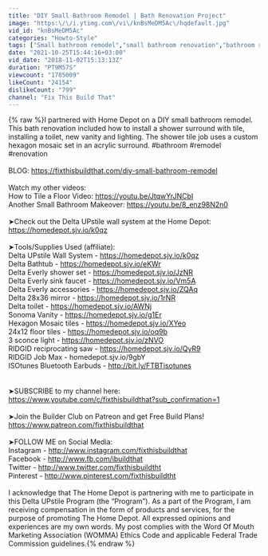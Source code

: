 ```yaml
---
title: "DIY Small Bathroom Remodel | Bath Renovation Project"
image: "https:\/\/i.ytimg.com\/vi\/knBsMeDM5Ac\/hqdefault.jpg"
vid_id: "knBsMeDM5Ac"
categories: "Howto-Style"
tags: ["Small bathroom remodel","small bathroom renovation","bathroom remodel"]
date: "2021-10-25T15:44:16+03:00"
vid_date: "2018-11-02T15:13:13Z"
duration: "PT9M57S"
viewcount: "1785009"
likeCount: "24154"
dislikeCount: "799"
channel: "Fix This Build That"
---
```

{% raw %}I partnered with Home Depot on a DIY small bathroom remodel.  This bath renovation included how to install a shower surround with tile, installing a toilet, new vanity and lighting.  The shower tile job uses a custom hexagon mosaic set in an acrylic surround. #bathroom #remodel #renovation<br /><br />BLOG: <a rel="nofollow" target="blank" href="https://fixthisbuildthat.com/diy-small-bathroom-remodel">https://fixthisbuildthat.com/diy-small-bathroom-remodel</a><br /><br />Watch my other videos: <br />How to Tile a Floor Video: <a rel="nofollow" target="blank" href="https://youtu.be/JtqwYrJNCbI">https://youtu.be/JtqwYrJNCbI</a><br />Another Small Bathroom Makeover: <a rel="nofollow" target="blank" href="https://youtu.be/8_enz98N2n0">https://youtu.be/8_enz98N2n0</a><br /><br />➤Check out the Delta UPstile wall system at the Home Depot:<br /><a rel="nofollow" target="blank" href="https://homedepot.sjv.io/k0qz">https://homedepot.sjv.io/k0qz</a><br /><br />➤Tools/Supplies Used (affiliate):<br />Delta UPstile Wall System - <a rel="nofollow" target="blank" href="https://homedepot.sjv.io/k0qz">https://homedepot.sjv.io/k0qz</a><br />Delta Bathtub - <a rel="nofollow" target="blank" href="https://homedepot.sjv.io/eKWr">https://homedepot.sjv.io/eKWr</a><br />Delta Everly shower set - <a rel="nofollow" target="blank" href="https://homedepot.sjv.io/JzNR">https://homedepot.sjv.io/JzNR</a><br />Delta Everly sink faucet - <a rel="nofollow" target="blank" href="https://homedepot.sjv.io/Vm5A">https://homedepot.sjv.io/Vm5A</a><br />Delta Everly accessories - <a rel="nofollow" target="blank" href="https://homedepot.sjv.io/ZQAq">https://homedepot.sjv.io/ZQAq</a><br />Delta 28x36 mirror - <a rel="nofollow" target="blank" href="https://homedepot.sjv.io/1rNR">https://homedepot.sjv.io/1rNR</a><br />Delta toilet - <a rel="nofollow" target="blank" href="https://homedepot.sjv.io/AWNj">https://homedepot.sjv.io/AWNj</a><br />Sonoma Vanity - <a rel="nofollow" target="blank" href="https://homedepot.sjv.io/g1Er">https://homedepot.sjv.io/g1Er</a><br />Hexagon Mosaic tiles - <a rel="nofollow" target="blank" href="https://homedepot.sjv.io/XYeo">https://homedepot.sjv.io/XYeo</a><br />24x12 floor tiles - <a rel="nofollow" target="blank" href="https://homedepot.sjv.io/oq9b">https://homedepot.sjv.io/oq9b</a><br />3 sconce light - <a rel="nofollow" target="blank" href="https://homedepot.sjv.io/zNVO">https://homedepot.sjv.io/zNVO</a><br />RIDGID reciprocating saw - <a rel="nofollow" target="blank" href="https://homedepot.sjv.io/QyR9">https://homedepot.sjv.io/QyR9</a><br />RIDGID Job Max - homedepot.sjv.io/9gbY<br />ISOtunes Bluetooth Earbuds - <a rel="nofollow" target="blank" href="http://bit.ly/FTBTisotunes">http://bit.ly/FTBTisotunes</a><br /><br /><br />➤SUBSCRIBE to my channel here: <a rel="nofollow" target="blank" href="https://www.youtube.com/c/fixthisbuildthat?sub_confirmation=1">https://www.youtube.com/c/fixthisbuildthat?sub_confirmation=1</a><br /><br />➤Join the Builder Club on Patreon and get Free Build Plans! <a rel="nofollow" target="blank" href="https://www.patreon.com/fixthisbuildthat">https://www.patreon.com/fixthisbuildthat</a><br /><br />➤FOLLOW ME on Social Media:<br />Instagram - <a rel="nofollow" target="blank" href="http://www.instagram.com/fixthisbuildthat">http://www.instagram.com/fixthisbuildthat</a><br />Facebook - <a rel="nofollow" target="blank" href="http://www.fb.com/ibuildthat">http://www.fb.com/ibuildthat</a><br />Twitter - <a rel="nofollow" target="blank" href="http://www.twitter.com/fixthisbuildtht">http://www.twitter.com/fixthisbuildtht</a><br />Pinterest - <a rel="nofollow" target="blank" href="http://www.pinterest.com/fixthisbuildtht">http://www.pinterest.com/fixthisbuildtht</a><br /><br />I acknowledge that The Home Depot is partnering with me to participate in this Delta UPstile Program (the “Program”). As a part of the Program, I am receiving compensation in the form of products and services, for the purpose of promoting The Home Depot. All expressed opinions and experiences are my own words. My post complies with the Word Of Mouth Marketing Association (WOMMA) Ethics Code and applicable Federal Trade Commission guidelines.{% endraw %}
